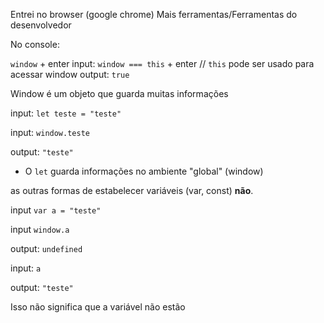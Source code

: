 Entrei no browser (google chrome)
Mais ferramentas/Ferramentas do desenvolvedor

No console:

` window ` + enter
input: ` window === this ` + enter // `this` pode ser usado para acessar window
output: ` true `

Window é um objeto que guarda muitas informações

input: ` let teste = "teste" `

input: ` window.teste `

output: ` "teste" `

- O `let` guarda informações no ambiente "global" (window)

as outras formas de estabelecer variáveis (var, const) **não**.

input ` var a = "teste" `

input ` window.a `

output: ` undefined `

input: ` a `

output: ` "teste" `

Isso não significa que a variável não estão